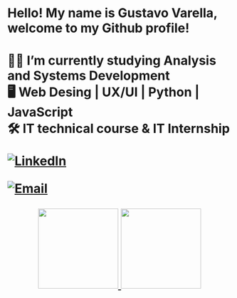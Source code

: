     
  <h1> Hello! My name is Gustavo Varella, welcome to my Github profile! <h1>


🧑‍💻 I’m currently studying Analysis and Systems Development <br>
🖥️ Web Desing | UX/UI | Python | JavaScript <br>
🛠️ IT technical course & IT Internship

[![LinkedIn](https://img.shields.io/badge/LinkedIn-0077B5?style=flat-square&logo=linkedin&logoColor=white)](https://www.linkedin.com/in/gustavo-varella-2518b3227/)

[![Email](https://img.shields.io/badge/Email-D14836?style=flat-square&logo=gmail&logoColor=white)](mailto:gustavovarella8@gmail.com)


<div align="center">
  <a href="https://github.com/TheVarella">
  <img height="180em" src="https://github-readme-stats.vercel.app/api?username=TheVarella&show_icons=true&theme=aura&include_all_commits=true&count_private=true"/>
  <img height="180em" src="https://github-readme-stats.vercel.app/api/top-langs/?username=TheVarella&layout=compact&langs_count=7&theme=aura"/>
</div>
</div>
      




